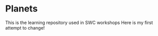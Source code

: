 # Planets
This is the learning repository used in SWC workshops
Here is my first attempt to change!
